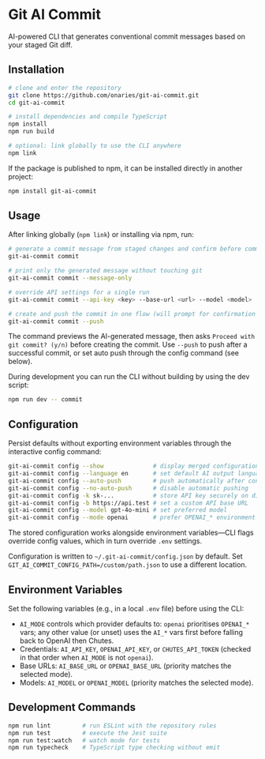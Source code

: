 # Git AI Commit

AI-powered CLI that generates conventional commit messages based on your staged Git diff.

## Installation

```bash
# clone and enter the repository
git clone https://github.com/onaries/git-ai-commit.git
cd git-ai-commit

# install dependencies and compile TypeScript
npm install
npm run build

# optional: link globally to use the CLI anywhere
npm link
```

If the package is published to npm, it can be installed directly in another project:

```bash
npm install git-ai-commit
```

## Usage

After linking globally (`npm link`) or installing via npm, run:

```bash
# generate a commit message from staged changes and confirm before committing
git-ai-commit commit

# print only the generated message without touching git
git-ai-commit commit --message-only

# override API settings for a single run
git-ai-commit commit --api-key <key> --base-url <url> --model <model>

# create and push the commit in one flow (will prompt for confirmation first)
git-ai-commit commit --push
```

The command previews the AI-generated message, then asks `Proceed with git commit? (y/n)` before creating the commit. Use `--push` to push after a successful commit, or set auto push through the config command (see below).

During development you can run the CLI without building by using the dev script:

```bash
npm run dev -- commit
```

## Configuration

Persist defaults without exporting environment variables through the interactive config command:

```bash
git-ai-commit config --show              # display merged configuration
git-ai-commit config --language en       # set default AI output language
git-ai-commit config --auto-push         # push automatically after confirmed commits
git-ai-commit config --no-auto-push      # disable automatic pushing
git-ai-commit config -k sk-...           # store API key securely on disk
git-ai-commit config -b https://api.test # set a custom API base URL
git-ai-commit config --model gpt-4o-mini # set preferred model
git-ai-commit config --mode openai       # prefer OPENAI_* environment variables
```

The stored configuration works alongside environment variables—CLI flags override config values, which in turn override `.env` settings.

Configuration is written to `~/.git-ai-commit/config.json` by default. Set `GIT_AI_COMMIT_CONFIG_PATH=/custom/path.json` to use a different location.

## Environment Variables

Set the following variables (e.g., in a local `.env` file) before using the CLI:

- `AI_MODE` controls which provider defaults to: `openai` prioritises `OPENAI_*` vars; any other value (or unset) uses the `AI_*` vars first before falling back to OpenAI then Chutes.
- Credentials: `AI_API_KEY`, `OPENAI_API_KEY`, or `CHUTES_API_TOKEN` (checked in that order when `AI_MODE` is not `openai`).
- Base URLs: `AI_BASE_URL` or `OPENAI_BASE_URL` (priority matches the selected mode).
- Models: `AI_MODEL` or `OPENAI_MODEL` (priority matches the selected mode).

## Development Commands

```bash
npm run lint         # run ESLint with the repository rules
npm run test         # execute the Jest suite
npm run test:watch   # watch mode for tests
npm run typecheck    # TypeScript type checking without emit
```
